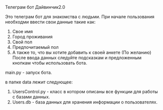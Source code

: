 Телеграм бот Дайвинчик2.0

Это телеграм бот для знакомства с людьми. При начале пользования необходми ввести свои данные такие как:

1) Свое имя
2) Город проживания
3) Свой пол
4) Предпочитаемый пол
5) А также то, что вы хотите добавить к своей анкете (По желанию) После ввода данных следуйте подсказкам и предложенным
   кнопкам чтобы использовать бота.

main.py - запуск бота.

в папке data лежит следующее:

1) UsersControl.py - класс в котором описаны все функции для работы с базами данных.
2) Users.db - база данных для хранения информации о пользователях.